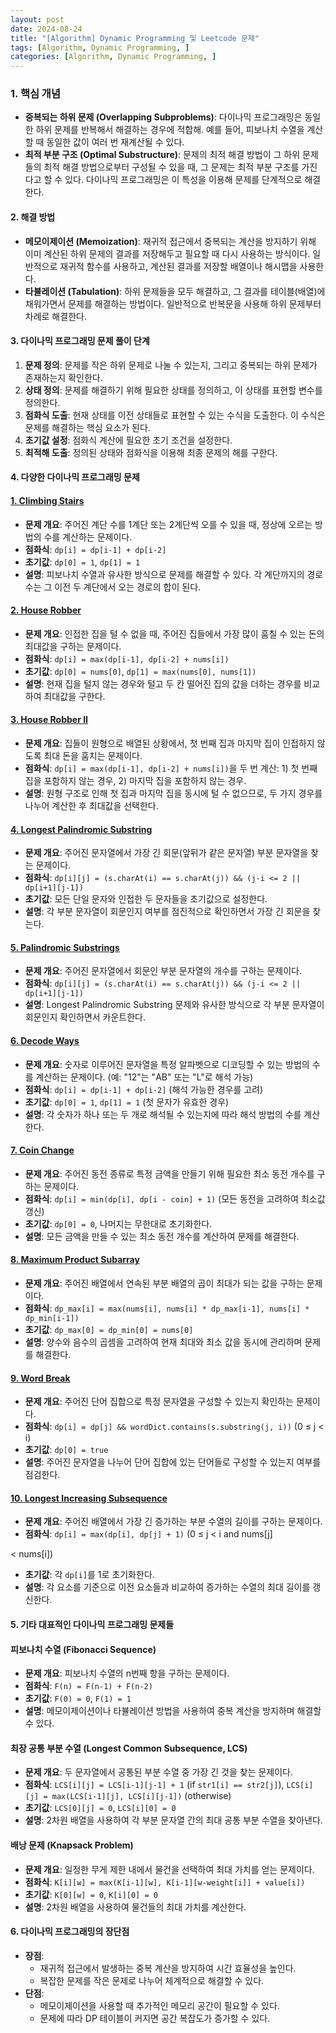 ```yaml
---
layout: post
date: 2024-08-24
title: "[Algorithm] Dynamic Programming 및 Leetcode 문제"
tags: [Algorithm, Dynamic Programming, ]
categories: [Algorithm, Dynamic Programming, ]
---
```



### 1. **핵심 개념**

- **중복되는 하위 문제 (Overlapping Subproblems)**: 다이나믹 프로그래밍은 동일한 하위 문제를 반복해서 해결하는 경우에 적합해. 예를 들어, 피보나치 수열을 계산할 때 동일한 값이 여러 번 재계산될 수 있다.
- **최적 부분 구조 (Optimal Substructure)**: 문제의 최적 해결 방법이 그 하위 문제들의 최적 해결 방법으로부터 구성될 수 있을 때, 그 문제는 최적 부분 구조를 가진다고 할 수 있다. 다이나믹 프로그래밍은 이 특성을 이용해 문제를 단계적으로 해결한다.

#### 2. **해결 방법**

- **메모이제이션 (Memoization)**: 재귀적 접근에서 중복되는 계산을 방지하기 위해 이미 계산된 하위 문제의 결과를 저장해두고 필요할 때 다시 사용하는 방식이다. 일반적으로 재귀적 함수를 사용하고, 계산된 결과를 저장할 배열이나 해시맵을 사용한다.
- **타뷸레이션 (Tabulation)**: 하위 문제들을 모두 해결하고, 그 결과를 테이블(배열)에 채워가면서 문제를 해결하는 방법이다. 일반적으로 반복문을 사용해 하위 문제부터 차례로 해결한다.

#### 3. **다이나믹 프로그래밍 문제 풀이 단계**

1. **문제 정의**: 문제를 작은 하위 문제로 나눌 수 있는지, 그리고 중복되는 하위 문제가 존재하는지 확인한다.
2. **상태 정의**: 문제를 해결하기 위해 필요한 상태를 정의하고, 이 상태를 표현할 변수를 정의한다.
3. **점화식 도출**: 현재 상태를 이전 상태들로 표현할 수 있는 수식을 도출한다. 이 수식은 문제를 해결하는 핵심 요소가 된다.
4. **초기값 설정**: 점화식 계산에 필요한 초기 조건을 설정한다.
5. **최적해 도출**: 정의된 상태와 점화식을 이용해 최종 문제의 해를 구한다.

#### 4. **다양한 다이나믹 프로그래밍 문제**


#### [1. Climbing Stairs](https://leetcode.com/problems/climbing-stairs/)

- **문제 개요**: 주어진 계단 수를 1계단 또는 2계단씩 오를 수 있을 때, 정상에 오르는 방법의 수를 계산하는 문제이다.
- **점화식**: `dp[i] = dp[i-1] + dp[i-2]`
- **초기값**: `dp[0] = 1`, `dp[1] = 1`
- **설명**: 피보나치 수열과 유사한 방식으로 문제를 해결할 수 있다. 각 계단까지의 경로 수는 그 이전 두 계단에서 오는 경로의 합이 된다.

#### [2. House Robber](https://leetcode.com/problems/house-robber/)

- **문제 개요**: 인접한 집을 털 수 없을 때, 주어진 집들에서 가장 많이 훔칠 수 있는 돈의 최대값을 구하는 문제이다.
- **점화식**: `dp[i] = max(dp[i-1], dp[i-2] + nums[i])`
- **초기값**: `dp[0] = nums[0]`, `dp[1] = max(nums[0], nums[1])`
- **설명**: 현재 집을 털지 않는 경우와 털고 두 칸 떨어진 집의 값을 더하는 경우를 비교하여 최대값을 구한다.

#### [3. House Robber II](https://leetcode.com/problems/house-robber-ii/)

- **문제 개요**: 집들이 원형으로 배열된 상황에서, 첫 번째 집과 마지막 집이 인접하지 않도록 최대 돈을 훔치는 문제이다.
- **점화식**: `dp[i] = max(dp[i-1], dp[i-2] + nums[i])`을 두 번 계산: 1) 첫 번째 집을 포함하지 않는 경우, 2) 마지막 집을 포함하지 않는 경우.
- **설명**: 원형 구조로 인해 첫 집과 마지막 집을 동시에 털 수 없으므로, 두 가지 경우를 나누어 계산한 후 최대값을 선택한다.

#### [4. Longest Palindromic Substring](https://leetcode.com/problems/longest-palindromic-substring/)

- **문제 개요**: 주어진 문자열에서 가장 긴 회문(앞뒤가 같은 문자열) 부분 문자열을 찾는 문제이다.
- **점화식**: `dp[i][j] = (s.charAt(i) == s.charAt(j)) && (j-i <= 2 || dp[i+1][j-1])`
- **초기값**: 모든 단일 문자와 인접한 두 문자들을 초기값으로 설정한다.
- **설명**: 각 부분 문자열이 회문인지 여부를 점진적으로 확인하면서 가장 긴 회문을 찾는다.

#### [5. Palindromic Substrings](https://leetcode.com/problems/palindromic-substrings/)

- **문제 개요**: 주어진 문자열에서 회문인 부분 문자열의 개수를 구하는 문제이다.
- **점화식**: `dp[i][j] = (s.charAt(i) == s.charAt(j)) && (j-i <= 2 || dp[i+1][j-1])`
- **설명**: Longest Palindromic Substring 문제와 유사한 방식으로 각 부분 문자열이 회문인지 확인하면서 카운트한다.

#### [6. Decode Ways](https://leetcode.com/problems/decode-ways/)

- **문제 개요**: 숫자로 이루어진 문자열을 특정 알파벳으로 디코딩할 수 있는 방법의 수를 계산하는 문제이다. (예: "12"는 "AB" 또는 "L"로 해석 가능)
- **점화식**: `dp[i] = dp[i-1] + dp[i-2]` (해석 가능한 경우를 고려)
- **초기값**: `dp[0] = 1`, `dp[1] = 1` (첫 문자가 유효한 경우)
- **설명**: 각 숫자가 하나 또는 두 개로 해석될 수 있는지에 따라 해석 방법의 수를 계산한다.

#### [7. Coin Change](https://leetcode.com/problems/coin-change/)

- **문제 개요**: 주어진 동전 종류로 특정 금액을 만들기 위해 필요한 최소 동전 개수를 구하는 문제이다.
- **점화식**: `dp[i] = min(dp[i], dp[i - coin] + 1)` (모든 동전을 고려하여 최소값 갱신)
- **초기값**: `dp[0] = 0`, 나머지는 무한대로 초기화한다.
- **설명**: 모든 금액을 만들 수 있는 최소 동전 개수를 계산하여 문제를 해결한다.

#### [8. Maximum Product Subarray](https://leetcode.com/problems/maximum-product-subarray/)

- **문제 개요**: 주어진 배열에서 연속된 부분 배열의 곱이 최대가 되는 값을 구하는 문제이다.
- **점화식**: `dp_max[i] = max(nums[i], nums[i] * dp_max[i-1], nums[i] * dp_min[i-1])`
- **초기값**: `dp_max[0] = dp_min[0] = nums[0]`
- **설명**: 양수와 음수의 곱셈을 고려하여 현재 최대와 최소 값을 동시에 관리하며 문제를 해결한다.

#### [9. Word Break](https://leetcode.com/problems/word-break/)

- **문제 개요**: 주어진 단어 집합으로 특정 문자열을 구성할 수 있는지 확인하는 문제이다.
- **점화식**: `dp[i] = dp[j] && wordDict.contains(s.substring(j, i))` (0 ≤ j < i)
- **초기값**: `dp[0] = true`
- **설명**: 주어진 문자열을 나누어 단어 집합에 있는 단어들로 구성할 수 있는지 여부를 점검한다.

#### [10. Longest Increasing Subsequence](https://leetcode.com/problems/longest-increasing-subsequence/)

- **문제 개요**: 주어진 배열에서 가장 긴 증가하는 부분 수열의 길이를 구하는 문제이다.
- **점화식**: `dp[i] = max(dp[i], dp[j] + 1)` (0 ≤ j < i and nums[j]

< nums[i])

- **초기값**: 각 `dp[i]`를 1로 초기화한다.
- **설명**: 각 요소를 기준으로 이전 요소들과 비교하여 증가하는 수열의 최대 길이를 갱신한다.

#### 5. **기타 대표적인 다이나믹 프로그래밍 문제들**


#### 피보나치 수열 (Fibonacci Sequence)

- **문제 개요**: 피보나치 수열의 n번째 항을 구하는 문제이다.
- **점화식**: `F(n) = F(n-1) + F(n-2)`
- **초기값**: `F(0) = 0`, `F(1) = 1`
- **설명**: 메모이제이션이나 타뷸레이션 방법을 사용하여 중복 계산을 방지하며 해결할 수 있다.

#### 최장 공통 부분 수열 (Longest Common Subsequence, LCS)

- **문제 개요**: 두 문자열에서 공통된 부분 수열 중 가장 긴 것을 찾는 문제이다.
- **점화식**: `LCS[i][j] = LCS[i-1][j-1] + 1` (if `str1[i] == str2[j]`),
`LCS[i][j] = max(LCS[i-1][j], LCS[i][j-1])` (otherwise)
- **초기값**: `LCS[0][j] = 0`, `LCS[i][0] = 0`
- **설명**: 2차원 배열을 사용하여 각 부분 문자열 간의 최대 공통 부분 수열을 찾아낸다.

#### 배낭 문제 (Knapsack Problem)

- **문제 개요**: 일정한 무게 제한 내에서 물건을 선택하여 최대 가치를 얻는 문제이다.
- **점화식**: `K[i][w] = max(K[i-1][w], K[i-1][w-weight[i]] + value[i])`
- **초기값**: `K[0][w] = 0`, `K[i][0] = 0`
- **설명**: 2차원 배열을 사용하여 물건들의 최대 가치를 계산한다.

#### 6. **다이나믹 프로그래밍의 장단점**

- **장점**:
	- 재귀적 접근에서 발생하는 중복 계산을 방지하여 시간 효율성을 높인다.
	- 복잡한 문제를 작은 문제로 나누어 체계적으로 해결할 수 있다.
- **단점**:
	- 메모이제이션을 사용할 때 추가적인 메모리 공간이 필요할 수 있다.
	- 문제에 따라 DP 테이블이 커지면 공간 복잡도가 증가할 수 있다.

